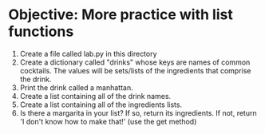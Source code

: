 # Objective: More practice with list functions

1. Create a file called lab.py in this directory
2. Create a dictionary called "drinks" whose keys are names of common cocktails.  The values will be sets/lists of the ingredients that comprise the drink.
3. Print the drink called a manhattan.
4. Create a list containing all of the drink names.
5. Create a list containing all of the ingredients lists.
6. Is there a margarita in your list?  If so, return its ingredients.  If not, return 'I don't know how to make that!' (use the get method)

